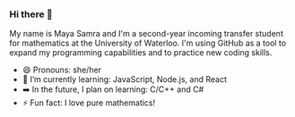 ### Hi there 👋

My name is Maya Samra and I'm a second-year incoming transfer student for mathematics at the University of Waterloo.
I'm using GitHub as a tool to expand my programming capabilities and to practice new coding skills.

- 😄 Pronouns: she/her
- 🌱 I’m currently learning: JavaScript, Node.js, and React
- ➡️ In the future, I plan on learning: C/C++ and C#
- ⚡ Fun fact: I love pure mathematics!


